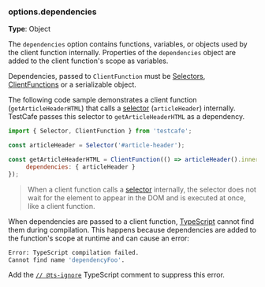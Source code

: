 ### options.dependencies

**Type**: Object

The `dependencies` option contains functions, variables, or objects used by the client function internally.
Properties of the `dependencies` object are added to the client function's scope as variables.

Dependencies, passed to `ClientFunction` must be [Selectors](https://devexpress.github.io/testcafe/documentation/reference/test-api/selector/), [ClientFunctions](https://devexpress.github.io/testcafe/documentation/reference/test-api/clientfunction/) or a serializable object.

The following code sample demonstrates a client function (`getArticleHeaderHTML`) that
calls a [selector](/testcafe/documentation/reference/test-api/selector/) (`articleHeader`) internally.
TestCafe passes this selector to `getArticleHeaderHTML` as a dependency.

```js
import { Selector, ClientFunction } from 'testcafe';

const articleHeader = Selector('#article-header');

const getArticleHeaderHTML = ClientFunction(() => articleHeader().innerHTML, {
     dependencies: { articleHeader }
});
```

> When a client function calls a [selector](/testcafe/documentation/reference/test-api/selector/) internally,
> the selector does not wait for the element to appear in the DOM
> and is executed at once, like a client function.  

When dependencies are passed to a client function, [TypeScript](https://www.typescriptlang.org/) cannot find them during compilation. This happens because dependencies are added to the function's scope at runtime and can cause an error:

```sh
Error: TypeScript compilation failed.
Cannot find name 'dependencyFoo'.
```

Add the [`// @ts-ignore`](https://www.typescriptlang.org/docs/handbook/release-notes/typescript-2-6.html#suppress-errors-in-ts-files-using--ts-ignore-comments) TypeScript comment to suppress this error.